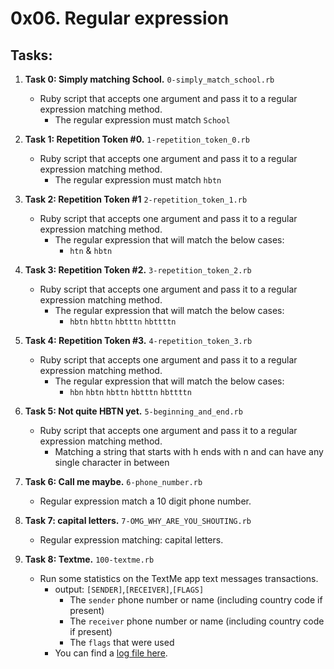 # 0x06. Regular expression

## Tasks:

1. **Task 0: Simply matching School.** `0-simply_match_school.rb`
   - Ruby script that accepts one argument and pass it to a regular expression matching method.
     - The regular expression must match `School`

2. **Task 1: Repetition Token #0.** `1-repetition_token_0.rb`
   - Ruby script that accepts one argument and pass it to a regular expression matching method.
     - The regular expression must match `hbtn`

3. **Task 2: Repetition Token #1** `2-repetition_token_1.rb`
   - Ruby script that accepts one argument and pass it to a regular expression matching method.
     - The regular expression that will match the below cases:
       - `htn` & `hbtn`

4. **Task 3: Repetition Token #2.** `3-repetition_token_2.rb`
   - Ruby script that accepts one argument and pass it to a regular expression matching method.
     - The regular expression that will match the below cases:
       - `hbtn` `hbttn` `hbtttn` `hbttttn`

5. **Task 4: Repetition Token #3.** `4-repetition_token_3.rb`
   - Ruby script that accepts one argument and pass it to a regular expression matching method.
     - The regular expression that will match the below cases:
       - `hbn` `hbtn` `hbttn` `hbtttn` `hbttttn`

6. **Task 5: Not quite HBTN yet.** `5-beginning_and_end.rb`
   - Ruby script that accepts one argument and pass it to a regular expression matching method.
     - Matching a string that starts with h ends with n and can have any single character in between

7. **Task 6: Call me maybe.** `6-phone_number.rb`
   - Regular expression match a 10 digit phone number.

8. **Task 7: capital letters.** `7-OMG_WHY_ARE_YOU_SHOUTING.rb`
   - Regular expression matching: capital letters.

9. **Task 8: Textme.** `100-textme.rb`
   - Run some statistics on the TextMe app text messages transactions.
     - output: `[SENDER]`,`[RECEIVER]`,`[FLAGS]`
       - The `sender` phone number or name (including country code if present)
       - The `receiver` phone number or name (including country code if present)
       - The `flags` that were used
     - You can find a [log file here](http://intranet-projects-files.s3.amazonaws.com/holbertonschool-sysadmin_devops/78/text_messages.log).

